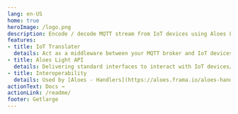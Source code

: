 ```yaml
---
lang: en-US
home: true
heroImage: /logo.png
description: Encode / decode MQTT stream from IoT devices using Aloes Light protocol.
features:
- title: IoT Translater
  details: Act as a middleware between your MQTT broker and IoT devices, and generate sensor instances from Open Mobile Alliance schemas.
- title: Aloes Light API
  details: Delivering standard interfaces to interact with IoT devices/sensors from any webservices.
- title: Interoperability
  details: Used by [Aloes - Handlers](https://aloes.frama.io/aloes-handlers/)
actionText: Docs →
actionLink: /readme/
footer: Getlarge
---
```


